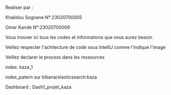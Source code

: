 Realiser par :

Khalidou Sognane N°:23020700005  

Omar Kande N°:23020700009

Vous trouver ici tous les codes et informations que vous aurez besoin

Veillez respecter l'achitecture de code sous IntelliJ comme l'indique l'image

Veillez declarer le process dans les ressources 

index: kaza_1

index_patern sur kibana/elasticsearch:kaza

Dashboard : Dash1_projet_kaza





